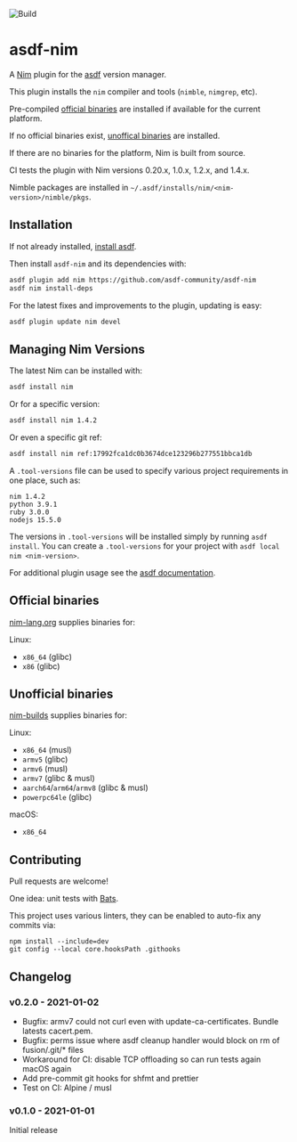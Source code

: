 ![Build](https://github.com/asdf-community/asdf-nim/workflows/Build/badge.svg)

# asdf-nim

A [Nim](https://nim-lang.org) plugin for the [asdf](https://asdf-vm.com) version manager.

This plugin installs the `nim` compiler and tools (`nimble`, `nimgrep`, etc).

Pre-compiled [official binaries](#official-binaries) are installed if available for the current platform.

If no official binaries exist, [unoffical binaries](#unofficial-binaries) are installed.

If there are no binaries for the platform, Nim is built from source.

CI tests the plugin with Nim versions 0.20.x, 1.0.x, 1.2.x, and 1.4.x.

Nimble packages are installed in `~/.asdf/installs/nim/<nim-version>/nimble/pkgs`.

## Installation

If not already installed, [install asdf](https://asdf-vm.com/#/core-manage-asdf?id=install).

Then install `asdf-nim` and its dependencies with:

```sh
asdf plugin add nim https://github.com/asdf-community/asdf-nim
asdf nim install-deps
```

For the latest fixes and improvements to the plugin, updating is easy:

```sh
asdf plugin update nim devel
```

## Managing Nim Versions

The latest Nim can be installed with:

```sh
asdf install nim
```

Or for a specific version:

```sh
asdf install nim 1.4.2
```

Or even a specific git ref:

```sh
asdf install nim ref:17992fca1dc0b3674dce123296b277551bbca1db
```

A `.tool-versions` file can be used to specify various project requirements in one place, such as:

```
nim 1.4.2
python 3.9.1
ruby 3.0.0
nodejs 15.5.0
```

The versions in `.tool-versions` will be installed simply by running `asdf install`. You can create a `.tool-versions` for your project with `asdf local nim <nim-version>`.

For additional plugin usage see the [asdf documentation](https://asdf-vm.com/#/core-manage-asdf).

## Official binaries

[nim-lang.org](https://nim-lang.org/install.html) supplies binaries for:

Linux:

- `x86_64` (glibc)
- `x86` (glibc)

## Unofficial binaries

[nim-builds](https://github.com/elijahr/nim-builds) supplies binaries for:

Linux:

- `x86_64` (musl)
- `armv5` (glibc)
- `armv6` (musl)
- `armv7` (glibc & musl)
- `aarch64`/`arm64`/`armv8` (glibc & musl)
- `powerpc64le` (glibc)

macOS:

- `x86_64`

## Contributing

Pull requests are welcome!

One idea: unit tests with [Bats](https://github.com/sstephenson/bats).

This project uses various linters, they can be enabled to auto-fix any commits via:

```
npm install --include=dev
git config --local core.hooksPath .githooks
```

## Changelog

### v0.2.0 - 2021-01-02

- Bugfix: armv7 could not curl even with update-ca-certificates. Bundle latests cacert.pem.
- Bugfix: perms issue where asdf cleanup handler would block on rm of fusion/.git/\* files
- Workaround for CI: disable TCP offloading so can run tests again macOS again
- Add pre-commit git hooks for shfmt and prettier
- Test on CI: Alpine / musl

### v0.1.0 - 2021-01-01

Initial release
